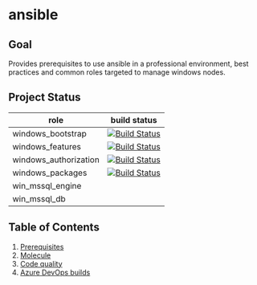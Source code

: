 # ansible

## Goal
Provides prerequisites to use ansible in a professional environment, best practices and common roles targeted to manage windows nodes.

## Project Status
| role | build status |
|--------|------------|
| windows_bootstrap | [![Build Status](https://dev.azure.com/ygo74/ansible/_apis/build/status/ansible-CI?branchName=master)](https://dev.azure.com/ygo74/ansible/_build/latest?definitionId=12&branchName=master) |
| windows_features | [![Build Status](https://dev.azure.com/ygo74/ansible/_apis/build/status/windows_features?branchName=master)](https://dev.azure.com/ygo74/ansible/_build/latest?definitionId=14&branchName=master) |
| windows_authorization | [![Build Status](https://dev.azure.com/ygo74/ansible/_apis/build/status/windows_authorization?branchName=master)](https://dev.azure.com/ygo74/ansible/_build/latest?definitionId=15&branchName=master) |
| windows_packages | [![Build Status](https://dev.azure.com/ygo74/ansible/_apis/build/status/windows_packages?branchName=master)](https://dev.azure.com/ygo74/ansible/_build/latest?definitionId=16&branchName=master) |
| win_mssql_engine | |
| win_mssql_db | |

## Table of Contents
1. [Prerequisites](documentation/00-prerequisites.md)
2. [Molecule](documentation/01-molecule.md)
3. [Code quality](documentation/02-code-quality.md)
4. [Azure DevOps builds](documentation/03-builds-azure.md)